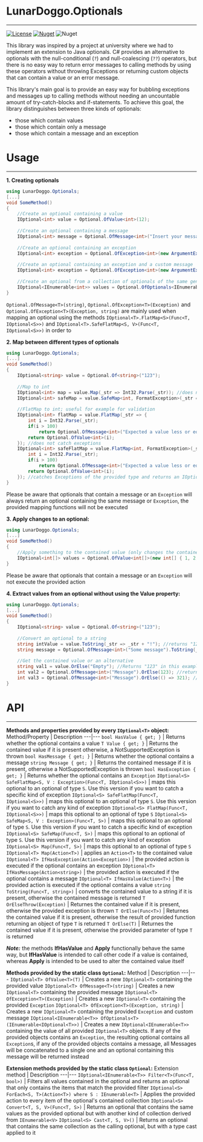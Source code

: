 LunarDoggo.Optionals
============
---
[![License](https://img.shields.io/github/license/LunarDoggo/Optionals)](https://github.com/lunardoggo/Optionals/blob/main/license) [![Nuget](https://img.shields.io/nuget/vpre/LunarDoggo.Optionals)](https://www.nuget.org/packages/LunarDoggo.Optionals/) ![Nuget](https://img.shields.io/nuget/dt/LunarDoggo.Optionals)

This library was inspired by a project at university where we had to implement an extension to Java optionals. C# provides an alternative to optionals with the null-conditional (`?`) and null-coalescing (`??`) operators, but there is no easy way to return error messages to calling methods by using these operators without throwing Exceptions or returning custom objects that can contain a value or an error message.

This library's main goal is to provide an easy way for bubbling exceptions and messages up to calling methods without needing an uncountable amount of try-catch-blocks and if-statements. To achieve this goal, the library distinguishes between three kinds of optionals:
  * those which contain values
  * those which contain only a message
  * those which contain a message and an exception

Usage
=
---
**1. Creating optionals**
```csharp
using LunarDoggo.Optionals;
[...]
void SomeMethod()
{
    //Create an optional containing a value
    IOptional<int> value = Optional.OfValue<int>(12);
    
    //Create an optional containing a message
    IOptional<int> message = Optional.OfMessage<int>("Insert your message here");
    
    //Create an optional containing an exception
    IOptional<int> exception = Optional.OfException<int>(new ArgumentException("Some message"));
    
    //Create an optional containing an exception and a custom message
    IOptional<int> exception = Optional.OfException<int>(new ArgumentException("Some exception"), "Custom message");
    
    //Create an optional from a collection of optionals of the same generic type
    IOptional<IEnumerable<int>> values = Optional.OfOptionals<IEnumerable<int>>(new[] { Optional.OfValue<int>(1), [...] });
}
```

`Optional.OfMessage<T>(string)`, `Optional.OfException<T>(Exception)` and `Optional.OfException<T>(Exception, string)` are mainly used when mapping an optional using the methods `IOptional<T>.FlatMap<S>(Func<T, IOptional<S>>)` and `IOptional<T>.SafeFlatMap<S, V>(Func<T, IOptional<S>>)` in order to 

**2. Map between different types of optionals**
```csharp
using LunarDoggo.Optionals;
[...]
void SomeMethod()
{
    IOptional<string> value = Optional.Of<string>("123");
    
    //Map to int
    IOptional<int> map = value.Map(_str => Int32.Parse(_str)); //does not catch exceptions
    IOptional<int> safeMap = value.SafeMap<int, FormatException>(_str => Int32.Parse(_str)); //catches Exceptions of the provided type and returns an IOptional<T> containing the caught Exception if one was caught
    
    //FlatMap to int; useful for example for validation
    IOptional<int> flatMap = value.FlatMap(_str => {
        int i = Int32.Parse(_str);
        if(i > 100)
            return Optional.OfMessage<int>("Expected a value less or equal to 100");
        return Optional.OfValue<int>(i);
    }); //does not catch exceptions
    IOptional<int> safeFlatMap = value.FlatMap<int, FormatException>(_str => {
        int i = Int32.Parse(_str);
        if(i > 100)
            return Optional.OfMessage<int>("Expected a value less or equal to 100");
        return Optional.OfValue<int>(i);
    }); //catches Exceptions of the provided type and returns an IOptional<T> containing the caught Exception if one was caught
}
```
Please be aware that optionals that contain a message or an `Exception` will always return an optional containing the same message or `Exception`, the provided mapping functions will not be executed

**3. Apply changes to an optional:**
```csharp
using LunarDoggo.Optionals;
[...]
void SomeMethod()
{
    //Apply something to the contained value (only changes the contained value if the optional contains an object of a mutable reference type)
    IOptional<int[]> values = Optional.OfValue<int[]>(new int[] { 1, 2, 3 }).Apply(_values => _values[1] = 10); //sets the second value in the array contained in the optional to 10
}
```
Please be aware that optionals that contain a message or an `Exception` will not execute the provided action

**4. Extract values from an optional without using the Value property:**
```csharp
using LunarDoggo.Optionals;
[...]
void SomeMethod()
{
    IOptional<string> value = Optional.Of<string>("123");
    
    //Convert an optional to a string
    string intValue = value.ToString(_str => _str + "!"); //returns "123!" in this example
    string message = Optional.OfMessage<int>("Some message").ToString(_i => _i); //returns "Some message"
    
    //Get the contained value or an alternative
    string val1 = value.OrElse("Empty"); //Returns "123" in this example
    int val2 = Optional.OfMessage<int>("Message").OrElse(123); //returns 123
    int val3 = Optional.OfMessage<int>("Message").OrElse(() => 321); //returns 321
}
```


API
=
---

**Methods and properties provided by every `IOptional<T>` object:**
Method/Property | Description
---|---
`bool HasValue { get; }` | Returns whether the optional contains a value
`T Value { get; }` | Returns the contained value if it is present otherwise, a NotSupportedException is thrown
`bool HasMessage { get; }` | Returns whether the optional contains a message
`string Message { get; }` | Returns the contained message if it is present, otherwise a NotSupportedException is thrown
`bool HasException { get; }` | Returns whether the optional contains an `Exception`
`IOptional<S> SafeFlatMap<S, V : Exception>(Func<T, IOptional<S>>)` | maps this optional to an optional of type `S`. Use this version if you want to catch a specific kind of exception
`IOptional<S> SafeFlatMap(Func<T, IOptional<S>>)` | maps this optional to an optional of type `S`. Use this version if you want to catch any kind of exception
`IOptional<S> FlatMap(Func<T, IOptional<S>>)` | maps this optional to an optional of type `S`
`IOptional<S> SafeMap<S, V : Exception>(Func<T, S>)` | maps this optional to an optional of type `S`. Use this version if you want to catch a specific kind of exception
`IOptional<S> SafeMap(Func<T, S>)` | maps this optional to an optional of type `S`. Use this version if you want to catch any kind of exception
`IOptional<S> Map(Func<T, S>)` | maps this optional to an optional of type `S`
`IOptional<T> Map(Action<T>)` | applies an `Action<T>` to the contained value
`IOptional<T> IfHasException(Action<Exception>)` | the provided action is executed if the optional contains an exception
`IOptional<T> IfHasMessage(Action<string>)` | the provided action is executed if the optional contains a message
`IOptional<T> IfHasValue(Action<T>)` | the provided action is executed if the optional contains a value
`string ToString(Func<T, string>)` | converts the contained value to a string if it is present, otherwise the contained message is returned
`T OrElseThrow(Exception)` | Returnes the contained value if it is present, otherwise the provided exception is thrown
`T OrElse(Func<T>)` | Returnes the contained value if it is present, otherwise the result of provided function returning an object of type `T` is returned
`T OrElse(T)` | Returnes the contained value if it is present, otherwise the provided parameter of type `T` is returned

_**Note:**_ the methods **IfHasValue** and **Apply** functionally behave the same way, but **IfHasValue** is intended to call other code if a value is contained, whereas **Apply** is intended to be used to alter the contained value itself

**Methods provided by the static class `Optional`:**
Method | Description
---|---
`IOptional<T> OfValue<T>(T)` | Creates a new `IOptional<T>` containing the provided value
`IOptional<T> OfMessage<T>(string)` | Creates a new `IOptional<T>` containing the provided message
`IOptional<T> OfException<T>(Exception)` | Creates a new `IOptional<T>` containing the provided `Exception`
`IOptional<T> OfException<T>(Exception, string)` | Creates a new `IOptional<T>` containing the provided `Exception` and custom message
`IOptional<IEnumerable<T>> OfOptionals<T>(IEnumerable<IOptional<T>>)` | Creates a new `IOptional<IEnumerable<T>>` containing the value of all provided `IOptional<T>` objects. If any of the provided objects contains an `Exception`, the resulting optional contains all `Exception`s, if any of the provided objects contains a message, all Messages will be concatenated to a single one and an optional containing this message will be returned instead

**Extension methods provided by the static class `Optional`:**
Extension method | Description
---|---
`IOptional<IEnumerable<T>> Filter<T>(Func<T, bool>)` | Filters all values contained in the optional and returns an optional that only contains the items that match the provided filter
`IOptional<S> ForEach<S, T>(Action<T>) where S : IEnumerable<T>` | Applies the provided action to every item of the optional's contained collection
`IOptional<S> Convert<T, S, V>(Func<T, S>)` | Returns an optional that contains the same values as the provided optional but with another kind of collection derived from `IEnumerable<V>`
`IOptional<S> Cast<T, S, V>()` | Returns an optional that contains the same collection as the calling optional, but with a type cast applied to it

